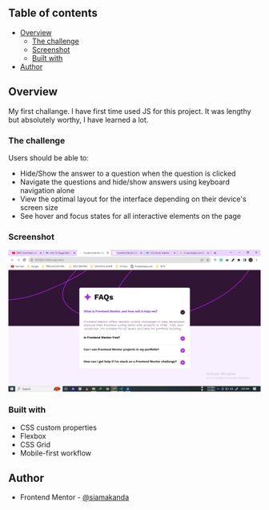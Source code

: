 ## Table of contents

- [Overview](#overview)
  - [The challenge](#the-challenge)
  - [Screenshot](#screenshot)
  - [Built with](#built-with)
- [Author](#author)

## Overview
My first challange. I have first time used JS for this project. It was lengthy but absolutely worthy, I have learned a lot.

### The challenge

Users should be able to:

- Hide/Show the answer to a question when the question is clicked
- Navigate the questions and hide/show answers using keyboard navigation alone
- View the optimal layout for the interface depending on their device's screen size
- See hover and focus states for all interactive elements on the page

### Screenshot

![](./screenshot.png)

### Built with

- CSS custom properties
- Flexbox
- CSS Grid
- Mobile-first workflow

## Author

- Frontend Mentor - [@siamakanda](https://www.frontendmentor.io/profile/siamakanda)